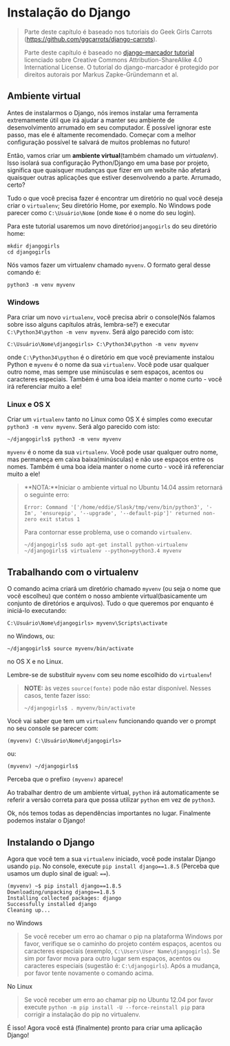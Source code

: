 # Instalação do Django

> Parte deste capítulo é baseado nos tutoriais do Geek Girls Carrots (https://github.com/ggcarrots/django-carrots).
> 
> Parte deste capítulo é baseado no [django-marcador tutorial][1] licenciado sobre Creative Commons Attribution-ShareAlike 4.0 International License. O tutorial do django-marcador é protegido por direitos autorais por Markus Zapke-Gründemann et al.

 [1]: http://django-marcador.keimlink.de/

## Ambiente virtual

Antes de instalarmos o Django, nós iremos instalar uma ferramenta extremamente útil que irá ajudar a manter seu ambiente de desenvolvimento arrumado em seu computador. É possível ignorar este passo, mas ele é altamente recomendado. Começar com a melhor configuração possível te salvará de muitos problemas no futuro!

Então, vamos criar um **ambiente virtual**(também chamado um *virtualenv*). Isso isolará sua configuração Python/Django em uma base por projeto, significa que quaisquer mudanças que fizer em um website não afetará quaisquer outras aplicações que estiver desenvolvendo a parte. Arrumado, certo?

Tudo o que você precisa fazer é encontrar um diretório no qual você deseja criar o `virtualenv`; Seu diretório Home, por exemplo. No Windows pode parecer como `C:\Usuário\Nome` (onde `Nome` é o nome do seu login).

Para este tutorial usaremos um novo diretório`djangogirls` do seu diretório home:

    mkdir djangogirls
    cd djangogirls
    

Nós vamos fazer um virtualenv chamado `myvenv`. O formato geral desse comando é:

    python3 -m venv myvenv
    

### Windows

Para criar um novo `virtualenv`, você precisa abrir o console(Nós falamos sobre isso alguns capítulos atrás, lembra-se?) e executar `C:\Python34\python -m venv myvenv`. Será algo parecido com isto:

    C:\Usuário\Nome\djangogirls> C:\Python34\python -m venv myvenv
    

onde `C:\Python34\python` é o diretório em que você previamente instalou Python e `myvenv` é o nome da sua `virtualenv`. Você pode usar qualquer outro nome, mas sempre use minúsculas e sem espaços, acentos ou caracteres especiais. Também é uma boa ideia manter o nome curto - você irá referenciar muito a ele!

### Linux e OS X

Criar um `virtualenv` tanto no Linux como OS X é simples como executar `python3 -m venv myvenv`. Será algo parecido com isto:

    ~/djangogirls$ python3 -m venv myvenv
    

`myvenv` é o nome da sua `virtualenv`. Você pode usar qualquer outro nome, mas permaneça em caixa baixa(minúsculas) e não use espaços entre os nomes. Também é uma boa ideia manter o nome curto - você irá referenciar muito a ele!

> **NOTA:**Iniciar o ambiente virtual no Ubuntu 14.04 assim retornará o seguinte erro:
> 
>     Error: Command '['/home/eddie/Slask/tmp/venv/bin/python3', '-Im', 'ensurepip', '--upgrade', '--default-pip']' returned non-zero exit status 1
>     
> 
> Para contornar esse problema, use o comando `virtualenv`.
> 
>     ~/djangogirls$ sudo apt-get install python-virtualenv
>     ~/djangogirls$ virtualenv --python=python3.4 myvenv
>     

## Trabalhando com o virtualenv

O comando acima criará um diretório chamado `myvenv` (ou seja o nome que você escolheu) que contém o nosso ambiente virtual(basicamente um conjunto de diretórios e arquivos). Tudo o que queremos por enquanto é iniciá-lo executando:

    C:\Usuário\Nome\djangogirls> myvenv\Scripts\activate
    

no Windows, ou:

    ~/djangogirls$ source myvenv/bin/activate
    

no OS X e no Linux.

Lembre-se de substituir `myvenv` com seu nome escolhido do `virtualenv`!

> **NOTE:** às vezes `source(fonte)` pode não estar disponível. Nesses casos, tente fazer isso:
> 
>     ~/djangogirls$ . myvenv/bin/activate
>     

Você vai saber que tem um `virtualenv` funcionando quando ver o prompt no seu console se parecer com:

    (myvenv) C:\Usuário\Nome\djangogirls>
    

ou:

    (myvenv) ~/djangogirls$
    

Perceba que o prefixo `(myvenv)` aparece!

Ao trabalhar dentro de um ambiente virtual, `python` irá automaticamente se referir a versão correta para que possa utilizar `python` em vez de `python3`.

Ok, nós temos todas as dependências importantes no lugar. Finalmente podemos instalar o Django!

## Instalando o Django

Agora que você tem a sua `virtualenv` iniciado, você pode instalar Django usando `pip`. No console, execute `pip install django==1.8.5` (Perceba que usamos um duplo sinal de igual: `==`).

    (myvenv) ~$ pip install django==1.8.5
    Downloading/unpacking django==1.8.5
    Installing collected packages: django
    Successfully installed django
    Cleaning up...
    

no Windows

> Se você receber um erro ao chamar o pip na plataforma Windows por favor, verifique se o caminho do projeto contém espaços, acentos ou caracteres especiais (exemplo, `C:\Users\User Name\djangogirls`). Se sim por favor mova para outro lugar sem espaços, acentos ou caracteres especiais (sugestão é: `C:\djangogirls`). Após a mudança, por favor tente novamente o comando acima.

No Linux

> Se você receber um erro ao chamar pip no Ubuntu 12.04 por favor execute `python -m pip install -U --force-reinstall pip` para corrigir a instalação do pip no virtualenv.

É isso! Agora você está (finalmente) pronto para criar uma aplicação Django!
